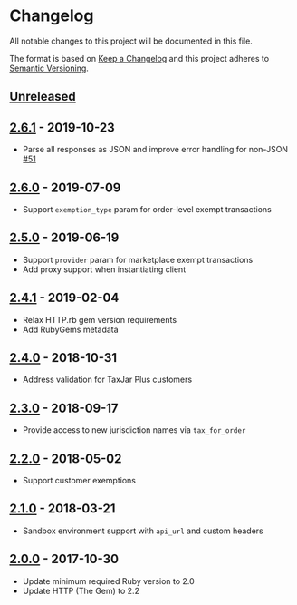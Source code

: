 # Changelog

All notable changes to this project will be documented in this file.

The format is based on [Keep a Changelog](http://keepachangelog.com/en/1.0.0/)
and this project adheres to [Semantic Versioning](http://semver.org/spec/v2.0.0.html).

## [Unreleased]

## [2.6.1] - 2019-10-23
- Parse all responses as JSON and improve error handling for non-JSON [#51](https://github.com/taxjar/taxjar-ruby/pull/51)

## [2.6.0] - 2019-07-09
- Support `exemption_type` param for order-level exempt transactions

## [2.5.0] - 2019-06-19
- Support `provider` param for marketplace exempt transactions
- Add proxy support when instantiating client

## [2.4.1] - 2019-02-04
- Relax HTTP.rb gem version requirements
- Add RubyGems metadata

## [2.4.0] - 2018-10-31
- Address validation for TaxJar Plus customers

## [2.3.0] - 2018-09-17
- Provide access to new jurisdiction names via `tax_for_order`

## [2.2.0] - 2018-05-02
- Support customer exemptions

## [2.1.0] - 2018-03-21
- Sandbox environment support with `api_url` and custom headers

## [2.0.0] - 2017-10-30
- Update minimum required Ruby version to 2.0
- Update HTTP (The Gem) to 2.2

[Unreleased]: https://github.com/taxjar/taxjar-ruby/compare/v2.6.1...HEAD
[2.6.1]: https://github.com/taxjar/taxjar-ruby/compare/v2.6.0...v2.6.1
[2.6.0]: https://github.com/taxjar/taxjar-ruby/compare/v2.5.0...v2.6.0
[2.5.0]: https://github.com/taxjar/taxjar-ruby/compare/v2.4.1...v2.5.0
[2.4.1]: https://github.com/taxjar/taxjar-ruby/compare/v2.4.0...v2.4.1
[2.4.0]: https://github.com/taxjar/taxjar-ruby/compare/v2.3.0...v2.4.0
[2.3.0]: https://github.com/taxjar/taxjar-ruby/compare/v2.2.0...v2.3.0
[2.2.0]: https://github.com/taxjar/taxjar-ruby/compare/v2.1.0...v2.2.0
[2.1.0]: https://github.com/taxjar/taxjar-ruby/compare/v2.0.0...v2.1.0
[2.0.0]: https://github.com/taxjar/taxjar-ruby/compare/v1.7.1...v2.0.0
